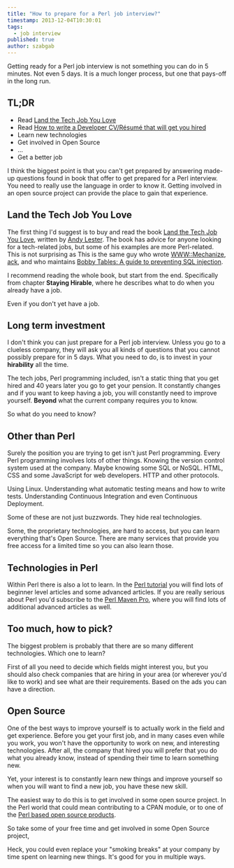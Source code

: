 ```yaml
---
title: "How to prepare for a Perl job interview?"
timestamp: 2013-12-04T10:30:01
tags:
  - job interview
published: true
author: szabgab
---
```



Getting ready for a Perl job interview is not something you can do in 5 minutes.
Not even 5 days. It is a much longer process, but one that pays-off in the long run.



## TL;DR

* Read [Land the Tech Job You Love](http://petdance.com/book/)
* Read [How to write a Developer CV/Résumé that will get you hired](http://blogs.perl.org/users/peter_sergeant/2014/11/how-to-write-a-developer-cvresume-that-will-get-you-hired.html)
* Learn new technologies
* Get involved in Open Source
* ...
* Get a better job

I think the biggest point is that you can't get prepared by answering made-up questions
found in book that offer to get prepared for a Perl interview.
You need to really use the language in order to know it.
Getting involved in an open source project can provide the place to gain that experience.

## Land the Tech Job You Love

The first thing I'd suggest is to buy and read the book 
[Land the Tech Job You Love](http://petdance.com/book/),
written by [Andy Lester](http://petdance.com/).
The book has advice for anyone looking for a tech-related jobs, but some
of his examples are more Perl-related. This is not surprising as This is
the same guy who wrote [WWW::Mechanize](https://metacpan.org/pod/WWW::Mechanize),
[ack](http://beyondgrep.com/), and who maintains
[Bobby Tables: A guide to preventing SQL injection](http://bobby-tables.com/).

I recommend reading the whole book, but start from the end.
Specifically from chapter **Staying Hirable**,
where he describes what to do when you already have a job.

Even if you don't yet have a job.

## Long term investment

I don't think you can just prepare for a Perl job interview. Unless you go to
a clueless company, they will ask you all kinds of questions that you cannot possibly
prepare for in 5 days. What you need to do, is to invest in your **hirability**
all the time.

The tech jobs, Perl programming included, isn't a static thing that you get hired
and 40 years later you go to get your pension. It constantly changes and if you want
to keep having a job, you will constantly need to improve yourself.
**Beyond** what the current company requires you to know.

So what do you need to know?

## Other than Perl

Surely the position you are trying to get isn't just Perl programming.
Every Perl programming involves lots of other things. Knowing the version control system
used at the company. Maybe knowing some SQL or NoSQL. HTML, CSS and some JavaScript for
web developers. HTTP and other protocols.

Using Linux. Understanding what automatic testing means and how to write tests.
Understanding Continuous Integration and even Continuous Deployment.

Some of these are not just buzzwords. They hide real technologies. 

Some, the proprietary technologies, are hard to access, but you can learn
everything that's Open Source. There are many services that provide you free
access for a limited time so you can also learn those.

## Technologies in Perl

Within Perl there is also a lot to learn.
In the [Perl tutorial](/perl-tutorial) you will find lots of beginner
level articles and some advanced articles. If you are really serious about Perl
you'd subscribe to the [Perl Maven Pro](/pro), where you will find lots of
additional advanced articles as well.


## Too much, how to pick?

The biggest problem is probably that there are so many different technologies.
Which one to learn?

First of all you need to decide which fields might interest you, but you
should also check companies that are hiring in your area (or wherever you'd like to work)
and see what are their requirements. Based on the ads you can have a direction.

## Open Source

One of the best ways to improve yourself is to actually work in the field
and get experience. Before you get your first job, and in many cases even while you work,
you won't have the opportunity to work on new, and interesting technologies.
After all, the company that hired you will prefer that you do what you already know,
instead of spending their time to learn something new.

Yet, your interest is to constantly learn new things and improve yourself so when
you will want to find a new job, you have these new skill.

The easiest way to do this is to get involved in some open source project.
In the Perl world that could mean contributing to a CPAN module, or to
one of the [Perl based open source products](https://szabgab.com/perl-based-open-source-products.html).

So take some of your free time and get involved in some Open Source project,

Heck, you could even replace your "smoking breaks" at your company by time spent
on learning new things. It's good for you in multiple ways. 




